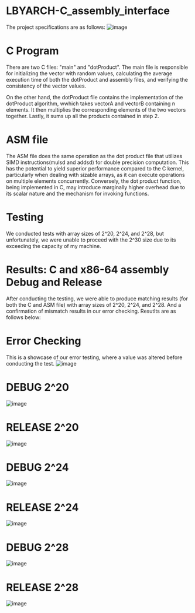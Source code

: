 # LBYARCH-C_assembly_interface

The project specifications are as follows:
![image](https://github.com/Marcusgb21/LBYARCH-C_assembly_interface/assets/64012244/0035496c-1fa0-4eb1-8d1e-c01e95748a3e)

# C Program
There are two C files: "main" and "dotProduct". The main file is responsible for initializing the vector with random values, calculating the average execution time of both the dotProduct and assembly files, and verifying the consistency of the vector values.

On the other hand, the dotProduct file contains the implementation of the dotProduct algorithm, wwhich takes vectorA and vectorB containing n elements. It then multiplies the corresponding elements of the two vectors together. Lastly, it sums up all the products contained in step 2. 

# ASM file
The ASM file does the same operation as the dot product file that utilizes SIMD instructions(mulsd and addsd) for double precision computation. This has the potential to yield superior performance compared to the C kernel, particularly when dealing with sizable arrays, as it can execute operations on multiple elements concurrently. Conversely, the dot product function, being implemented in C, may introduce marginally higher overhead due to its scalar nature and the mechanism for invoking functions.

# Testing
We conducted tests with array sizes of 2^20, 2^24, and 2^28, but unfortunately, we were unable to proceed with the 2^30 size due to its exceeding the capacity of my machine.

# Results: C and x86-64 assembly Debug and Release 
After conducting the testing, we were able to produce matching results (for both the C and ASM file) with array sizes of 2^20, 2^24, and 2^28. And a confirmation of mismatch results in our error checking. Resutlts are as follows below:

# Error Checking
This is a showcase of our error testing, where a value was altered before conducting the test.
![image](https://github.com/Marcusgb21/LBYARCH-x86-to-C-interface/assets/64012244/5cdac315-f5e6-4742-b08e-f2647817babc)

# DEBUG 2^20
![image](https://github.com/Marcusgb21/LBYARCH-x86-to-C-interface/assets/64012244/9b5796e0-f437-4fdd-9d5f-0a192d7bbbb5)


# RELEASE 2^20
![image](https://github.com/Marcusgb21/LBYARCH-x86-to-C-interface/assets/64012244/20048e17-556e-4828-a99c-67035081afcf)


# DEBUG 2^24
![image](https://github.com/Marcusgb21/LBYARCH-x86-to-C-interface/assets/64012244/8af07655-5f4b-41ad-a1c7-812a791df15d)


# RELEASE 2^24
![image](https://github.com/Marcusgb21/LBYARCH-x86-to-C-interface/assets/64012244/8dbe9dfe-48bc-4c3b-aa2a-f8f128a4c1b6)


# DEBUG 2^28
![image](https://github.com/Marcusgb21/LBYARCH-x86-to-C-interface/assets/64012244/ba6af02b-79af-4ffe-b5da-f5e4ebaf84a7)


# RELEASE 2^28
![image](https://github.com/Marcusgb21/LBYARCH-x86-to-C-interface/assets/64012244/a3019521-c54e-4bad-b8de-6d7578c89bc7)








